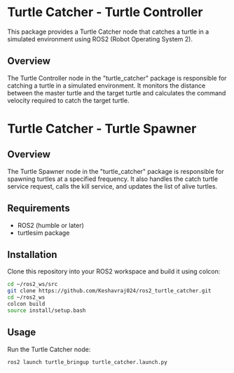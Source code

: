 # Turtle Catcher - Turtle Controller


This package provides a Turtle Catcher node that catches a turtle in a simulated environment using ROS2 (Robot Operating System 2).

## Overview

The Turtle Controller node in the "turtle_catcher" package is responsible for catching a turtle in a simulated environment. It monitors the distance between the master turtle and the target turtle and calculates the command velocity required to catch the target turtle.
# Turtle Catcher - Turtle Spawner

## Overview

The Turtle Spawner node in the "turtle_catcher" package is responsible for spawning turtles at a specified frequency. It also handles the catch turtle service request, calls the kill service, and updates the list of alive turtles.

## Requirements

- ROS2 (humble or later)
- turtlesim package

## Installation

Clone this repository into your ROS2 workspace and build it using colcon:

```bash
cd ~/ros2_ws/src
git clone https://github.com/Keshavraj024/ros2_turtle_catcher.git
cd ~/ros2_ws
colcon build
source install/setup.bash
```

## Usage

Run the Turtle Catcher node:

```bash
ros2 launch turtle_bringup turtle_catcher.launch.py
```


